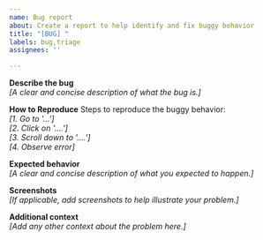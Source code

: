 ```yaml
---
name: Bug report
about: Create a report to help identify and fix buggy behavior
title: "[BUG] "
labels: bug,triage
assignees: ''

---
```


<!--
- Add to the end of the "[BUG] " title of this issue to briefly identify the problem.
- Modify the following template by replacing the place-holders that look *[like this]*.
-->

**Describe the bug**  
*[A clear and concise description of what the bug is.]*

**How to Reproduce**
Steps to reproduce the buggy behavior:  
*[1. Go to '...']*  
*[2. Click on '....']*  
*[3. Scroll down to '....']*  
*[4. Observe error]*  

**Expected behavior**  
*[A clear and concise description of what you expected to happen.]*

**Screenshots**  
*[If applicable, add screenshots to help illustrate your problem.]*

**Additional context**  
*[Add any other context about the problem here.]*
